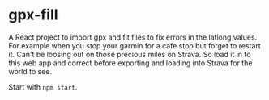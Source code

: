 
# gpx-fill #

A React project to import gpx and fit files to fix errors in the latlong values.
For example when you stop your garmin for a cafe stop but forget to restart it. Can't be loosing out on those precious miles on Strava. So load it in to this web app and correct before exporting and loading into Strava for the world to see.

Start with `npm start`.
